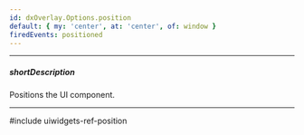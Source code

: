 ```yaml
---
id: dxOverlay.Options.position
default: { my: 'center', at: 'center', of: window }
firedEvents: positioned
---
```

---
##### shortDescription
Positions the UI component.

---
#include uiwidgets-ref-position